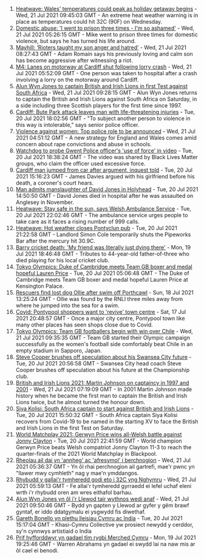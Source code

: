 1. [Heatwave: Wales' temperatures could peak as holiday getaway begins](https://www.bbc.co.uk/news/uk-wales-57892927) - Wed, 21 Jul 2021 09:45:03 GMT - An extreme heat weather warning is in place as temperatures could hit 32C (90F) on Wednesday.
2. [Domestic abuse: 'I went to prison three times - I'm so ashamed'](https://www.bbc.co.uk/news/uk-wales-57900940) - Wed, 21 Jul 2021 05:26:15 GMT - Mike went to prison three times for domestic violence, but says he has turned his life around.
3. [Mayhill: ‘Rioters taught my son anger and hatred’](https://www.bbc.co.uk/news/uk-wales-57907596) - Wed, 21 Jul 2021 08:27:43 GMT - Adam Romain says his previously loving and calm son has become aggressive after witnessing a riot.
4. [M4: Lanes on motorway at Cardiff shut following lorry crash](https://www.bbc.co.uk/news/uk-wales-57903438) - Wed, 21 Jul 2021 05:52:09 GMT - One person was taken to hospital after a crash involving a lorry on the motorway around Cardiff.
5. [Alun Wyn Jones to captain British and Irish Lions in first Test against South Africa](https://www.bbc.co.uk/sport/rugby-union/57914574) - Wed, 21 Jul 2021 09:28:15 GMT - Alun Wyn Jones returns to captain the British and Irish Lions against South Africa on Saturday, in a side including three Scottish players for the first time since 1997.
6. [Cardiff: Bute Park attack leaves man with life-threatening injuries](https://www.bbc.co.uk/news/uk-wales-57900310) - Tue, 20 Jul 2021 18:02:56 GMT - "To subject another person to violence in this way is intolerable," says senior police officer.
7. [Violence against women: Top police role to be announced](https://www.bbc.co.uk/news/uk-57909118) - Wed, 21 Jul 2021 04:51:12 GMT - A new strategy for England and Wales comes amid concern about rape convictions and abuse in schools.
8. [Watchdog to probe Gwent Police officer's 'use of force' in video](https://www.bbc.co.uk/news/uk-wales-57896406) - Tue, 20 Jul 2021 18:38:24 GMT - The video was shared by Black Lives Matter groups, who claim the officer used excessive force.
9. [Cardiff man jumped from car after argument, inquest told](https://www.bbc.co.uk/news/uk-wales-57906114) - Tue, 20 Jul 2021 15:16:23 GMT - James Davies argued with his girlfriend before his death, a coroner's court hears.
10. [Man admits manslaughter of David Jones in Holyhead](https://www.bbc.co.uk/news/uk-wales-57899295) - Tue, 20 Jul 2021 14:50:50 GMT - David Jones died in hospital after he was assaulted on Anglesey in November.
11. [Heatwave: Stay safe in the sun, says Welsh Ambulance Service](https://www.bbc.co.uk/news/uk-wales-57910591) - Tue, 20 Jul 2021 22:02:46 GMT - The ambulance service urges people to take care as it faces a rising number of 999 calls.
12. [Heatwave: Hot weather closes Pontyclun pub](https://www.bbc.co.uk/news/uk-wales-57908735) - Tue, 20 Jul 2021 21:22:58 GMT - Landlord Simon Cole temporarily shuts the Pipeworks Bar after the mercury hit 30.9C.
13. [Barry cricket death: 'My friend was literally just dying there'](https://www.bbc.co.uk/news/uk-wales-57892928) - Mon, 19 Jul 2021 18:46:48 GMT - Tributes to 44-year-old father-of-three who died playing for his local cricket club.
14. [Tokyo Olympics: Duke of Cambridge meets Team GB boxer and medal hopeful Lauren Price](https://www.bbc.co.uk/sport/av/olympics/57876234) - Tue, 20 Jul 2021 05:06:48 GMT - The Duke of Cambridge meets Team GB boxer and medal hopeful Lauren Price at Kensington Palace.
15. [Rescuers find lost dog Ollie after swim off Porthcawl](https://www.bbc.co.uk/news/uk-wales-57880619) - Sun, 18 Jul 2021 13:25:24 GMT - Ollie was found by the RNLI three miles away from where he jumped into the sea for a swim.
16. [Covid: Pontypool shoppers want to 'revive' town centre](https://www.bbc.co.uk/news/uk-wales-57870128) - Sat, 17 Jul 2021 20:48:57 GMT - Once a major city centre, Pontypool town like many other places has seen shops close due to Covid.
17. [Tokyo Olympics: Team GB footballers begin with win over Chile](https://www.bbc.co.uk/sport/football/57905236) - Wed, 21 Jul 2021 09:35:35 GMT - Team GB started their Olympic campaign successfully as the women's football side comfortably beat Chile in an empty stadium in Sapporo, Japan.
18. [Steve Cooper brushes off speculation about his Swansea City future](https://www.bbc.co.uk/sport/football/57909724) - Tue, 20 Jul 2021 20:56:58 GMT - Swansea City head coach Steve Cooper brushes off speculation about his future at the Championship club.
19. [British and Irish Lions 2021: Martin Johnson on captaincy in 1997 and 2001](https://www.bbc.co.uk/sport/rugby-union/57889142) - Wed, 21 Jul 2021 07:19:09 GMT - In 2001 Martin Johnson made history when he became the first man to captain the British and Irish Lions twice, but he almost turned the honour down.
20. [Siya Kolisi: South Africa captain to start against British and Irish Lions](https://www.bbc.co.uk/sport/rugby-union/57881062) - Tue, 20 Jul 2021 15:50:32 GMT - South Africa captain Siya Kolisi recovers from Covid-19 to be named in the starting XV to face the British and Irish Lions in the first Test on Saturday.
21. [World Matchplay 2021: Gerwyn Price wins all-Welsh battle against Jonny Clayton](https://www.bbc.co.uk/sport/darts/57909914) - Tue, 20 Jul 2021 22:41:59 GMT - World champion Gerwyn Price beats Welsh compatriot Jonny Clayton 11-3 to reach the quarter-finals of the 2021 World Matchplay in Blackpool.
22. [Rheolau ail dai yn 'annheg' ac 'afresymol' i berchnogion](https://www.bbc.co.uk/newyddion/57904467) - Wed, 21 Jul 2021 05:36:37 GMT - Yn ôl rhai perchnogion ail gartrefi, mae'r pwnc yn "llawer mwy cymhleth" nag y mae'n ymddangos.
23. [Rhybudd y gallai'r tymheredd godi eto i 32C yng Nghymru](https://www.bbc.co.uk/newyddion/57906840) - Wed, 21 Jul 2021 05:59:13 GMT - Fe allai'r tymheredd gyrraedd ei lefel uchaf eleni wrth i'r rhybudd oren am wres eithafol barhau.
24. [Alun Wyn Jones yn ôl i'r Llewod tair wythnos wedi anaf](https://www.bbc.co.uk/newyddion/57914954) - Wed, 21 Jul 2021 09:50:46 GMT - Bydd yn gapten y Llewod ar gyfer y gêm brawf gyntaf, er iddo ddatgymalu ei ysgwydd fis diwethaf.
25. [Gareth Bonello yn plethu lleisiau Cymru ac India](https://www.bbc.co.uk/newyddion/57902854) - Tue, 20 Jul 2021 15:17:04 GMT - Khasi-Cymru Collective yw prosiect newydd y cerddor, sy'n cynnwys artistiaid o India
26. [Prif hyfforddwyr yn gadael tîm rygbi Merched Cymru](https://www.bbc.co.uk/newyddion/57892737) - Mon, 19 Jul 2021 19:25:46 GMT - Warren Abrahams yn gadael ei swydd lai na naw mis ar ôl cael ei benodi.
